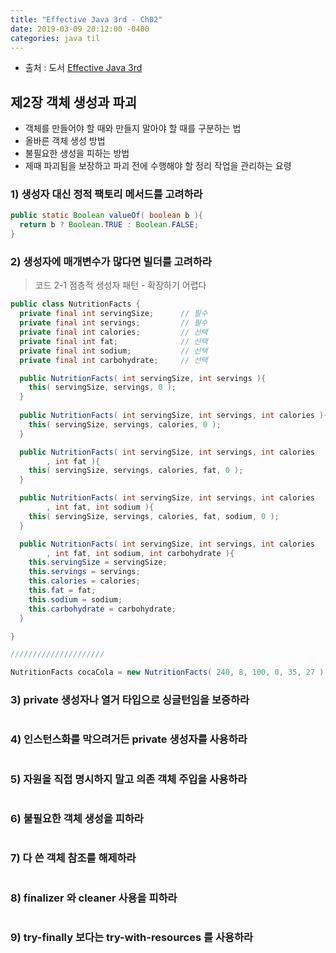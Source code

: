 ```yaml
---
title: "Effective Java 3rd - Ch02"
date: 2019-03-09 20:12:00 -0400
categories: java til
---
```


* 출처 : 도서 [Effective Java 3rd](http://www.yes24.com/Product/Goods/65551284)

## 제2장 객체 생성과 파괴

- 객체를 만들어야 할 때와 만들지 말아야 할 때를 구분하는 법
- 올바른 객체 생성 방법
- 불필요한 생성을 피하는 방법
- 제때 파괴됨을 보장하고 파괴 전에 수행해야 할 정리 작업을 관리하는 요령


### 1) 생성자 대신 정적 팩토리 메서드를 고려하라

```java
public static Boolean valueOf( boolean b ){
  return b ? Boolean.TRUE : Boolean.FALSE;
}
```

### 2) 생성자에 매개변수가 많다면 빌더를 고려하라

> 코드 2-1 점층적 생성자 패턴 - 확장하기 어렵다

```java
public class NutritionFacts {
  private final int servingSize;      // 필수
  private final int servings;         // 필수
  private final int calories;         // 선택
  private final int fat;              // 선택
  private final int sodium;           // 선택
  private final int carbohydrate;     // 선택

  public NutritionFacts( int servingSize, int servings ){
    this( servingSize, servings, 0 );
  }
  
  public NutritionFacts( int servingSize, int servings, int calories ){
    this( servingSize, servings, calories, 0 );
  }

  public NutritionFacts( int servingSize, int servings, int calories
        , int fat ){
    this( servingSize, servings, calories, fat, 0 );
  }

  public NutritionFacts( int servingSize, int servings, int calories
        , int fat, int sodium ){
    this( servingSize, servings, calories, fat, sodium, 0 );
  }

  public NutritionFacts( int servingSize, int servings, int calories
        , int fat, int sodium, int carbohydrate ){
    this.servingSize = servingSize;
    this.servings = servings;
    this.calories = calories;
    this.fat = fat;
    this.sodium = sodium; 
    this.carbohydrate = carbohydrate;
  }

}

/////////////////////

NutritionFacts cocaCola = new NutritionFacts( 240, 8, 100, 0, 35, 27 );

```

### 3) private 생성자나 열거 타입으로 싱글턴임을 보증하라

```java
```

### 4) 인스턴스화를 막으려거든 private 생성자를 사용하라

```java
```

### 5) 자원을 직접 명시하지 말고 의존 객체 주입을 사용하라

```java
```

### 6) 불필요한 객체 생성을 피하라

```java
```

### 7) 다 쓴 객체 참조를 해제하라

```java
```

### 8) finalizer 와 cleaner 사용을 피하라

```java
```

### 9) try-finally 보다는 try-with-resources 를 사용하라

```java
```

